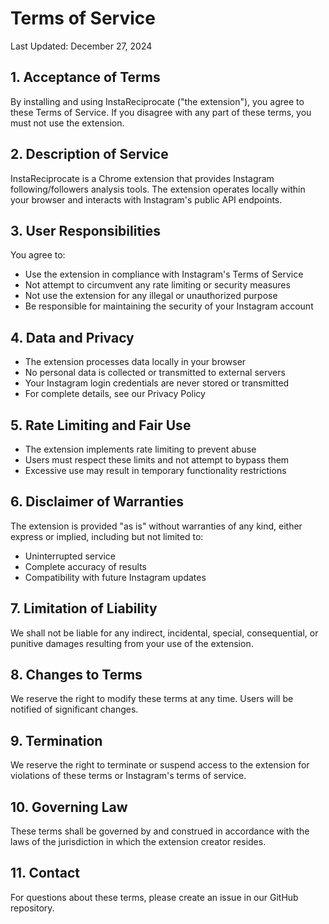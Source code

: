 # Terms of Service

Last Updated: December 27, 2024

## 1. Acceptance of Terms
By installing and using InstaReciprocate ("the extension"), you agree to these Terms of Service. If you disagree with any part of these terms, you must not use the extension.

## 2. Description of Service
InstaReciprocate is a Chrome extension that provides Instagram following/followers analysis tools. The extension operates locally within your browser and interacts with Instagram's public API endpoints.

## 3. User Responsibilities
You agree to:
- Use the extension in compliance with Instagram's Terms of Service
- Not attempt to circumvent any rate limiting or security measures
- Not use the extension for any illegal or unauthorized purpose
- Be responsible for maintaining the security of your Instagram account

## 4. Data and Privacy
- The extension processes data locally in your browser
- No personal data is collected or transmitted to external servers
- Your Instagram login credentials are never stored or transmitted
- For complete details, see our Privacy Policy

## 5. Rate Limiting and Fair Use
- The extension implements rate limiting to prevent abuse
- Users must respect these limits and not attempt to bypass them
- Excessive use may result in temporary functionality restrictions

## 6. Disclaimer of Warranties
The extension is provided "as is" without warranties of any kind, either express or implied, including but not limited to:
- Uninterrupted service
- Complete accuracy of results
- Compatibility with future Instagram updates

## 7. Limitation of Liability
We shall not be liable for any indirect, incidental, special, consequential, or punitive damages resulting from your use of the extension.

## 8. Changes to Terms
We reserve the right to modify these terms at any time. Users will be notified of significant changes.

## 9. Termination
We reserve the right to terminate or suspend access to the extension for violations of these terms or Instagram's terms of service.

## 10. Governing Law
These terms shall be governed by and construed in accordance with the laws of the jurisdiction in which the extension creator resides.

## 11. Contact
For questions about these terms, please create an issue in our GitHub repository. 